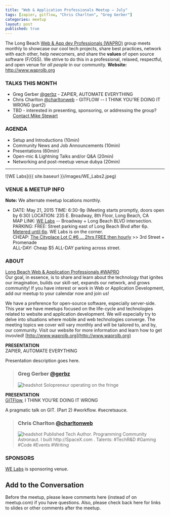 ```yaml
---
title: "Web & Application Professionals Meetup – July"
tags: [zapier, gitflow, "Chris Charlton", "Greg Gerber"]
categories: meetup
layout: post
published: true
---
```




The Long Beach [Web & App dev Professionals (WAPRO)](http://www.waprolb.org) group meets monthly to showcase our cool tech projects, share best practices, network with each other, help newcomers, and share the **values** of open source software (F/OSS).  We strive to do this in a professional, relaxed, respectful, and open venue for _all people_ in our community.  **Website:** http://www.waprolb.org


### TALKS THIS MONTH  
- Greg Gerber [@gerbz](https://twitter.com/gerbz) - ZAPIER, AUTOMATE EVERYTHING
- Chris Charlton [@charltonweb](https://twitter.com/charltonweb) - GITFLOW -- I THINK YOU'RE DOING IT WRONG (part2)  
- TBD - interested in presenting, sponsoring, or addressing the group?  [Contact Mike Stewart](/about)  
<!--break-->

### AGENDA  
- Setup and Introductions (10min)  
- Community News and Job Announcements (10min)  
- Presentations (60min)  
- Open-mic & Lightning Talks and/or Q&A (20min)  
- Networking and post-meetup venue dubya (20min)  


--------

![WE Labs]({{ site.baseurl }}/images/WE_Labs2.jpeg)


### VENUE & MEETUP INFO  
**Note:** We alternate meetup locations monthly.  
- DATE:  May 21, 2015
TIME: 6:30-9p  (Meeting starts promptly, doors open by 6:30)
LOCATION:  235 E. Broadway, 8th Floor, Long Beach, CA  
MAP LINK: [WE Labs](http://www.welabs.us/contact) -- Broadway + Long Beach BLVD intersection.  
PARKING:
FREE: Street parking east of Long Beach Blvd after 6p.  [Metered until 6p](http://www.downtownlongbeach.org/parking).  WE Labs is on the corner.  
CHEAP: [The Cityplace Lot C #6 ... 2hrs FREE then hourly](https://www.google.com/maps/d/viewer?mid=z-je1exzTCd4.koH8EDyrfmPg&msa=0&ie=UTF8&t=m&ll=33.76923,-118.189459&spn=0.01427,0.038581&z=15&source=embed) >> 3rd Street + Promenade  
ALL-DAY: Cheap $5 ALL-DAY parking across street.  



### ABOUT  
[Long Beach Web & Application Professionals #WAPRO](http://www.waprolb.org)  
Our goal, in essence, is to share and learn about the technology that ignites our imagination, builds our skill-set, expands our network, and grows community!  If you have interest or work in Web or Application Development, add our meetup to your calendar now and join us!

We have a preference for open-source software, especially server-side.  This year we have meetups focused on the life-cycle and technologies related to website and application development.  We will especially try to delve into situations where mobile and web technologies converge.  The meeting topics we cover will vary monthly and will be tailored to, and by, our community.  Visit our website for more information and learn how to get invovled!  [http://www.waprolb.org](http://www.waprolb.org)

**PRESENTATION**  
ZAPIER, AUTOMATE EVERYTHING

Presentation description goes here.  

> ### Greg Gerber [@gerbz](https://twitter.com/gerbz)
> <img src="{{ site.baseurl }}/images/people/gerbz.png" alt="headshot" class="headshot">  
> Solopreneur operating on the fringe

**PRESENTATION**  
[GITFlow](http://nvie.com/posts/a-successful-git-branching-model/), I THINK YOU'RE DOING IT WRONG  

A pragmatic talk on GIT. (Part 2) #workflow.  #secretsauce.  

> ### Chris Charlton [@charltonweb](https://twitter.com/charltonweb)
> <img src="{{ site.baseurl }}/images/people/charlton_avatar.png" alt="headshot" class="headshot">  
> Published Tech Author. Programming Community Astronaut. I built http://SpaceX.com . Talents: #TechR&D #Gaming #Code #Events #Writing  



### SPONSORS  
[WE Labs](http://www.welabs.us/) is sponsoring venue.  

## Add to the Conversation  
Before the meetup, please leave comments here (instead of on meetup.com) if you have questions. Also, please check back here for links to slides or other comments after the meetup.
